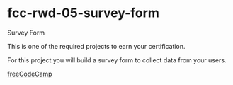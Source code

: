 # fcc-rwd-05-survey-form

Survey Form

This is one of the required projects to earn your certification.

For this project you will build a survey form to collect data from your users.

[freeCodeCamp](https://www.freecodecamp.org/learn/2022/responsive-web-design/build-a-survey-form-project/build-a-survey-form)
